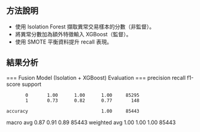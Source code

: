 ## 方法說明

- 使用 Isolation Forest 擷取異常交易樣本的分數（非監督）。
- 將異常分數加為額外特徵輸入 XGBoost（監督）。
- 使用 SMOTE 平衡資料提升 recall 表現。

## 結果分析

=== Fusion Model (Isolation + XGBoost) Evaluation ===
              precision    recall  f1-score   support

           0       1.00      1.00      1.00     85295
           1       0.73      0.82      0.77       148

    accuracy                           1.00     85443
   macro avg       0.87      0.91      0.89     85443
weighted avg       1.00      1.00      1.00     85443
